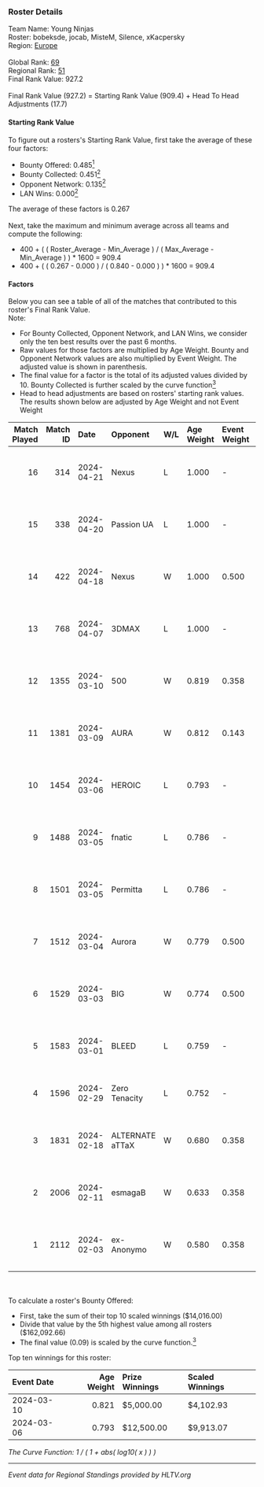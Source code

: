 ### Roster Details<br />
Team Name: Young Ninjas<br />
Roster: bobeksde, jocab, MisteM, Silence, xKacpersky<br />
Region: [Europe]( ../standings_europe.md)<br />
<br />
Global Rank: [69](../standings_global.md)<br />
Regional Rank: [51]( ../standings_europe.md)<br />
Final Rank Value:  927.2<br />
<br />
Final Rank Value (927.2) = Starting Rank Value (909.4) + Head To Head Adjustments (17.7)<br />

#### Starting Rank Value<br />
To figure out a rosters's Starting Rank Value, first take the average of these four factors:<br />
- Bounty Offered: 0.485[<sup>1</sup>](#table2)
- Bounty Collected: 0.451[<sup>2</sup>](#table1)
- Opponent Network: 0.135[<sup>2</sup>](#table1)
- LAN Wins: 0.000[<sup>2</sup>](#table1)

The average of these factors is 0.267<br />
<br />
Next, take the maximum and minimum average across all teams and compute the following:<br />
- 400 + ( ( Roster_Average - Min_Average ) / ( Max_Average - Min_Average ) ) * 1600 = 909.4
- 400 + ( ( 0.267 - 0.000 ) / ( 0.840 - 0.000 ) ) * 1600 = 909.4


#### Factors<br />
Below you can see a table of all of the matches that contributed to this roster's Final Rank Value.<br />
Note:<br />

- For Bounty Collected, Opponent Network, and LAN Wins, we consider only the ten best results over the past 6 months.
- Raw values for those factors are multiplied by Age Weight. Bounty and Opponent Network values are also multiplied by Event Weight. The adjusted value is shown in parenthesis.
- The final value for a factor is the total of its adjusted values divided by 10. Bounty Collected is further scaled by the curve function[<sup>3</sup>](#curveFunction)
- Head to head adjustments are based on rosters' starting rank values. The results shown below are adjusted by Age Weight and not Event Weight
<span id="table1"></span><br />


| Match Played | Match ID | Date       | Opponent        | W/L | Age Weight | Event Weight | Bounty Collected | Opponent Network | LAN Wins  | H2H Adj. | Roster                                          |
| -: | -: | :- | :- | :- | :- | :- | :- | :- | :- | -: | :- |
|           16 |      314 | 2024-04-21 | Nexus           | L   | 1.000      | -            | -                | -                | -         |   -16.28 | bobeksde, jocab, MisteM, Silence, xKacpersky    |
|           15 |      338 | 2024-04-20 | Passion UA      | L   | 1.000      | -            | -                | -                | -         |   -16.55 | bobeksde, jocab, MisteM, Silence, xKacpersky    |
|           14 |      422 | 2024-04-18 | Nexus           | W   | 1.000      | 0.500        | 0.031 (0.015)    | 0.605 (0.302)    | 0 (0.000) |    14.39 | bobeksde, jocab, MisteM, Silence, xKacpersky    |
|           13 |      768 | 2024-04-07 | 3DMAX           | L   | 1.000      | -            | -                | -                | -         |    -7.37 | BluePho3nix, jocab, MisteM, Silence, xKacpersky |
|           12 |     1355 | 2024-03-10 | 500             | W   | 0.819      | 0.358        | 0.003 (0.001)    | 0.578 (0.170)    | 0 (0.000) |     9.02 | BluePho3nix, jocab, maxster, MisteM, Silence    |
|           11 |     1381 | 2024-03-09 | AURA            | W   | 0.812      | 0.143        | 0.000 (0.000)    | 0.064 (0.007)    | 0 (0.000) |     1.91 | BluePho3nix, jocab, maxster, MisteM, Silence    |
|           10 |     1454 | 2024-03-06 | HEROIC          | L   | 0.793      | -            | -                | -                | -         |    -0.51 | BluePho3nix, jocab, maxster, MisteM, Silence    |
|            9 |     1488 | 2024-03-05 | fnatic          | L   | 0.786      | -            | -                | -                | -         |    -5.01 | BluePho3nix, jocab, maxster, MisteM, Silence    |
|            8 |     1501 | 2024-03-05 | Permitta        | L   | 0.786      | -            | -                | -                | -         |   -12.82 | BluePho3nix, jocab, maxster, MisteM, Silence    |
|            7 |     1512 | 2024-03-04 | Aurora          | W   | 0.779      | 0.500        | 0.973 (0.379)    | 0.967 (0.377)    | 0 (0.000) |    23.47 | BluePho3nix, jocab, maxster, MisteM, Silence    |
|            6 |     1529 | 2024-03-03 | BIG             | W   | 0.774      | 0.500        | 0.454 (0.175)    | 0.510 (0.197)    | 0 (0.000) |    22.62 | BluePho3nix, jocab, maxster, MisteM, Silence    |
|            5 |     1583 | 2024-03-01 | BLEED           | L   | 0.759      | -            | -                | -                | -         |    -5.20 | BluePho3nix, jocab, maxster, MisteM, Silence    |
|            4 |     1596 | 2024-02-29 | Zero Tenacity   | L   | 0.752      | -            | -                | -                | -         |   -12.19 | BluePho3nix, jocab, MisteM, REZ, Silence        |
|            3 |     1831 | 2024-02-18 | ALTERNATE aTTaX | W   | 0.680      | 0.358        | 0.104 (0.025)    | 0.779 (0.190)    | 0 (0.000) |    11.11 | BluePho3nix, jocab, maxster, MisteM, Silence    |
|            2 |     2006 | 2024-02-11 | esmagaB         | W   | 0.633      | 0.358        | 0.016 (0.004)    | 0.293 (0.067)    | 0 (0.000) |     5.89 | BluePho3nix, jocab, maxster, MisteM, Silence    |
|            1 |     2112 | 2024-02-03 | ex-Anonymo      | W   | 0.580      | 0.358        | 0.016 (0.003)    | 0.175 (0.036)    | 0 (0.000) |     5.26 | BluePho3nix, jocab, maxster, MisteM, Silence    |

<br />
<span id="table2"></span><br />
To calculate a roster's Bounty Offered:<br />

- First, take the sum of their top 10 scaled winnings ($14,016.00)
- Divide that value by the 5th highest value among all rosters ($162,092.66)
- The final value (0.09) is scaled by the curve function.[<sup>3</sup>](#curveFunction)

Top ten winnings for this roster:<br />

| Event Date | Age Weight | Prize Winnings | Scaled Winnings |
| :- | -: | :- | :- |
| 2024-03-10 |      0.821 | $5,000.00      | $4,102.93       |
| 2024-03-06 |      0.793 | $12,500.00     | $9,913.07       |


<span id="curveFunction"></span>_The Curve Function: 1 / ( 1 + abs( log10( x ) ) )_<br />

---
_Event data for Regional Standings provided by HLTV.org_<br />
